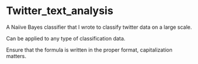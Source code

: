 # Twitter_text_analysis
A Naiive Bayes classifier that I wrote to classify twitter data on a large scale.

Can be applied to any type of classification data.

Ensure that the formula is written in the proper format, capitalization matters.
